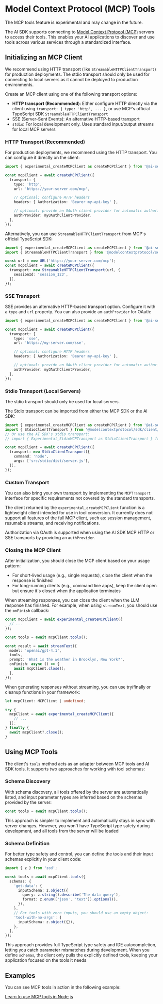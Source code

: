 # Model Context Protocol (MCP) Tools

The MCP tools feature is experimental and may change in the future.

The AI SDK supports connecting to [Model Context Protocol (MCP)](https://modelcontextprotocol.io/) servers to access their tools.
This enables your AI applications to discover and use tools across various services through a standardized interface.

## Initializing an MCP Client

We recommend using HTTP transport (like `StreamableHTTPClientTransport`) for production deployments. The stdio transport should only be used for connecting to local servers as it cannot be deployed to production environments.

Create an MCP client using one of the following transport options:

- **HTTP transport (Recommended)**: Either configure HTTP directly via the client using `transport: { type: 'http', ... }`, or use MCP's official TypeScript SDK `StreamableHTTPClientTransport`
- SSE (Server-Sent Events): An alternative HTTP-based transport
- `stdio`: For local development only. Uses standard input/output streams for local MCP servers

### HTTP Transport (Recommended)

For production deployments, we recommend using the HTTP transport. You can configure it directly on the client:

```typescript
import { experimental_createMCPClient as createMCPClient } from '@ai-sdk/mcp';

const mcpClient = await createMCPClient({
  transport: {
    type: 'http',
    url: 'https://your-server.com/mcp',

    // optional: configure HTTP headers
    headers: { Authorization: 'Bearer my-api-key' },

    // optional: provide an OAuth client provider for automatic authorization
    authProvider: myOAuthClientProvider,
  },
});
```

Alternatively, you can use `StreamableHTTPClientTransport` from MCP's official TypeScript SDK:

```typescript
import { experimental_createMCPClient as createMCPClient } from '@ai-sdk/mcp';
import { StreamableHTTPClientTransport } from '@modelcontextprotocol/sdk/client/streamableHttp.js';

const url = new URL('https://your-server.com/mcp');
const mcpClient = await createMCPClient({
  transport: new StreamableHTTPClientTransport(url, {
    sessionId: 'session_123',
  }),
});
```

### SSE Transport

SSE provides an alternative HTTP-based transport option. Configure it with a `type` and `url` property. You can also provide an `authProvider` for OAuth:

```typescript
import { experimental_createMCPClient as createMCPClient } from '@ai-sdk/mcp';

const mcpClient = await createMCPClient({
  transport: {
    type: 'sse',
    url: 'https://my-server.com/sse',

    // optional: configure HTTP headers
    headers: { Authorization: 'Bearer my-api-key' },

    // optional: provide an OAuth client provider for automatic authorization
    authProvider: myOAuthClientProvider,
  },
});
```

### Stdio Transport (Local Servers)

The stdio transport should only be used for local servers.

The Stdio transport can be imported from either the MCP SDK or the AI SDK:

```typescript
import { experimental_createMCPClient as createMCPClient } from '@ai-sdk/mcp';
import { StdioClientTransport } from '@modelcontextprotocol/sdk/client/stdio.js';
// Or use the AI SDK's stdio transport:
// import { Experimental_StdioMCPTransport as StdioClientTransport } from '@ai-sdk/mcp/mcp-stdio';

const mcpClient = await createMCPClient({
  transport: new StdioClientTransport({
    command: 'node',
    args: ['src/stdio/dist/server.js'],
  }),
});
```

### Custom Transport

You can also bring your own transport by implementing the `MCPTransport` interface for specific requirements not covered by the standard transports.

The client returned by the `experimental_createMCPClient` function is a
lightweight client intended for use in tool conversion. It currently does not
support all features of the full MCP client, such as: session
management, resumable streams, and receiving notifications.

Authorization via OAuth is supported when using the AI SDK MCP HTTP or SSE
transports by providing an `authProvider`.

### Closing the MCP Client

After initialization, you should close the MCP client based on your usage pattern:

- For short-lived usage (e.g., single requests), close the client when the response is finished
- For long-running clients (e.g., command line apps), keep the client open but ensure it's closed when the application terminates

When streaming responses, you can close the client when the LLM response has finished. For example, when using `streamText`, you should use the `onFinish` callback:

```typescript
const mcpClient = await experimental_createMCPClient({
  // ...
});

const tools = await mcpClient.tools();

const result = await streamText({
  model: 'openai/gpt-4.1',
  tools,
  prompt: 'What is the weather in Brooklyn, New York?',
  onFinish: async () => {
    await mcpClient.close();
  },
});
```

When generating responses without streaming, you can use try/finally or cleanup functions in your framework:

```typescript
let mcpClient: MCPClient | undefined;

try {
  mcpClient = await experimental_createMCPClient({
    // ...
  });
} finally {
  await mcpClient?.close();
}
```

## Using MCP Tools

The client's `tools` method acts as an adapter between MCP tools and AI SDK tools. It supports two approaches for working with tool schemas:

### Schema Discovery

With schema discovery, all tools offered by the server are automatically listed, and input parameter types are inferred based on the schemas provided by the server:

```typescript
const tools = await mcpClient.tools();
```

This approach is simpler to implement and automatically stays in sync with server changes. However, you won't have TypeScript type safety during development, and all tools from the server will be loaded

### Schema Definition

For better type safety and control, you can define the tools and their input schemas explicitly in your client code:

```typescript
import { z } from 'zod';

const tools = await mcpClient.tools({
  schemas: {
    'get-data': {
      inputSchema: z.object({
        query: z.string().describe('The data query'),
        format: z.enum(['json', 'text']).optional(),
      }),
    },
    // For tools with zero inputs, you should use an empty object:
    'tool-with-no-args': {
      inputSchema: z.object({}),
    },
  },
});
```

This approach provides full TypeScript type safety and IDE autocompletion, letting you catch parameter mismatches during development. When you define `schemas`, the client only pulls the explicitly defined tools, keeping your application focused on the tools it needs

## Examples

You can see MCP tools in action in the following example:

[Learn to use MCP tools in Node.js](/cookbook/node/mcp-tools)
